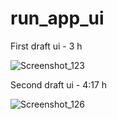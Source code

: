 # run_app_ui

First draft ui - 3 h

![Screenshot_123](https://github.com/dobrunov/beautiful_app_ui/assets/98588940/fb705b12-d666-4a58-9f54-2ddd4fda9d2e)


Second draft ui - 4:17 h


![Screenshot_126](https://github.com/dobrunov/beautiful_app_ui/assets/98588940/cb631fa9-227f-4ef3-ab7d-afabfd2b7707)
